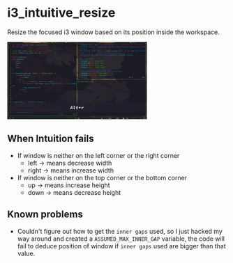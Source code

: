  # i3_intuitive_resize
 
 Resize the focused i3 window based on its position inside the workspace.

![Demo](demo/demo.gif)

## When Intuition fails
- If window is neither on the left corner or the right corner
   - left -> means decrease width
   - right -> means increase width
- If window is neither on the top corner or the bottom corner
   - up -> means increase height
   - down -> means decrease height 

## Known problems
- Couldn't figure out how to get the <code>inner gaps</code> used, so I just hacked my way around and created a
  <code>ASSUMED_MAX_INNER_GAP</code> variable, the code will fail to deduce position of window if <code>inner gaps</code> used are bigger
  than that value.
